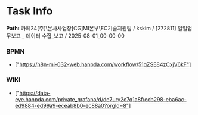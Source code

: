 # Task Info

**Path:** 카페24(주)\본사사업장\[CG]MI본부\EC기술지원팀 / kskim / [272811] 일일업무보고 _ 데이터 수집_보고 / 2025-08-01_00-00-00

### BPMN
- ["https://n8n-mi-032-web.hanpda.com/workflow/51qZSE84zCxjV6kF"]

### WIKI
- ["https://data-eye.hanpda.com/private_grafana/d/de7ury2c7q1a8f/ecb298-eba6ac-ed9884-ed99a9-eceab8b0-ec88a0?orgId=8"]

